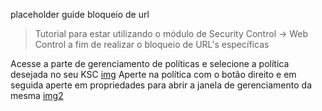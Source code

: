 placeholder guide bloqueio de url
> Tutorial para estar utilizando o módulo de Security Control -> Web Control a fim de realizar o bloqueio de URL's específicas

Acesse a parte de gerenciamento de políticas e selecione a política desejada no seu KSC
[img](https://github.com/JustHobbs/KasperskyGuide/blob/Corre%C3%A7%C3%A3o-Dispositivos-Sem-Dados/Administra%C3%A7%C3%A3o/Bloqueio%20de%20URL/imagem01.png)
Aperte na política com o botão direito e em seguida aperte em propriedades para abrir a janela de gerenciamento da mesma
[img2](https://github.com/JustHobbs/KasperskyGuide/blob/Corre%C3%A7%C3%A3o-Dispositivos-Sem-Dados/Administra%C3%A7%C3%A3o/Bloqueio%20de%20URL/imagem1.png)


